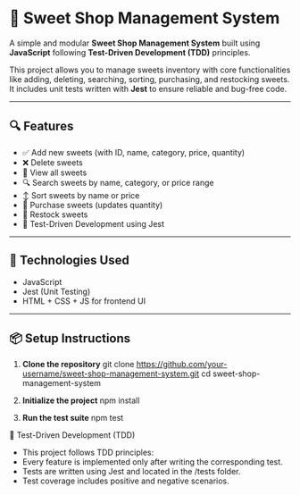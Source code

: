 # 🧁 Sweet Shop Management System

A simple and modular **Sweet Shop Management System** built using **JavaScript** following **Test-Driven Development (TDD)** principles.

This project allows you to manage sweets inventory with core functionalities like adding, deleting, searching, sorting, purchasing, and restocking sweets. It includes unit tests written with **Jest** to ensure reliable and bug-free code.

---

## 🔍 Features

- ✅ Add new sweets (with ID, name, category, price, quantity)
- ❌ Delete sweets
- 📄 View all sweets
- 🔍 Search sweets by name, category, or price range
- ↕️ Sort sweets by name or price
- 🛒 Purchase sweets (updates quantity)
- 🔁 Restock sweets
- 🧪 Test-Driven Development using Jest

---

## 📁 Technologies Used

- JavaScript
- Jest (Unit Testing)
- HTML + CSS + JS for frontend UI

---

## 📦 Setup Instructions

1. **Clone the repository**
   git clone https://github.com/your-username/sweet-shop-management-system.git
   cd sweet-shop-management-system
   
2. **Initialize the project**
npm install

4. **Run the test suite**
npm test

🧪 Test-Driven Development (TDD)
- This project follows TDD principles:
- Every feature is implemented only after writing the corresponding test.
- Tests are written using Jest and located in the /tests folder.
- Test coverage includes positive and negative scenarios.
